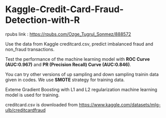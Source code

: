 # Kaggle-Credit-Card-Fraud-Detection-with-R

rpubs link : https://rpubs.com/Ozge_Tugrul_Sonmez/888572


Use the data from Kaggle creditcard.csv, predict imbalanced fraud and non_fraud transactions.

Test the performance of the machine learning model with **ROC Curve (AUC:0.967)** and **PR (Precision Recall) Curve (AUC:0.846)**.


You can try other versions of up sampling and down sampling trainin data given in codes. We use **SMOTE** strategy for training data.

Exteme Gradient Boosting with L1 and L2 regularization machine learning model is used for training.

creditcard.csv is downloaded from 
https://www.kaggle.com/datasets/mlg-ulb/creditcardfraud

